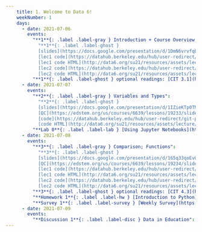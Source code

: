 ```yaml
---
    title: 1. Welcome to Data 6!
    weekNumber: 1
    days:
      - date: 2021-07-06
        events:
          "**1**{: .label .label-gray } Introduction + Course Overview; Jupyter and Arithmetic":
            "**1**{: .label .label-ghost }
            [slides](https://docs.google.com/presentation/d/1DmN6vrvfqbFOHDYsSOO-gITnTUA533zeYKYlbFndSyo) •
            [lec1 code](https://datahub.berkeley.edu/hub/user-redirect/git-pull?repo=https%3A%2F%2Fgithub.com%2Fdata-6-berkeley%2Fsu21&urlpath=tree%2Fsu21%2Flecture%2Flec01%2Flec01.ipynb&branch=master) •
            [lec1 code HTML](http://data6.org/su21/resources/assets/lecture/lec01/lec01.html) •
            [lec2 code](https://datahub.berkeley.edu/hub/user-redirect/git-pull?repo=https%3A%2F%2Fgithub.com%2Fdata-6-berkeley%2Fsu21&urlpath=tree%2Fsu21%2Flecture%2Flec02%2Flec02.ipynb&branch=master) •
            [lec2 code HTML](http://data6.org/su21/resources/assets/lecture/lec02/lec02.html)"
          "**1**{: .label .label-ghost } optional readings: [CIT 3.1](https://www.inferentialthinking.com/chapters/03/1/Expressions.html), [4.1](https://www.inferentialthinking.com/chapters/04/1/Numbers.html); [SPR 8](https://cs.stanford.edu/people/nick/py/python-math.html)":
      - date: 2021-07-07
        events:
          "**2**{: .label .label-gray } Variables and Types":
            "**2**{: .label .label-ghost }
            [slides](https://docs.google.com/presentation/d/1IZieKTp0TMKHwDEO71bUL6pxcZJ6yhDw8J1viW3eKqQ) •
            [QC](https://edstem.org/us/courses/6639/lessons/19233/slides/102891) •
            [code](https://datahub.berkeley.edu/hub/user-redirect/git-pull?repo=https%3A%2F%2Fgithub.com%2Fdata-6-berkeley%2Fsu21&urlpath=tree%2Fsu21%2Flecture%2Flec03%2Flec03.ipynb&branch=master) •
            [code HTML](http://data6.org/su21/resources/assets/lecture/lec03/lec03.html)"
          "**Lab 0**{: .label .label-lab } [Using Jupyter Notebooks](https://datahub.berkeley.edu/hub/user-redirect/git-pull?repo=https%3A%2F%2Fgithub.com%2Fdata-6-berkeley%2Fsu21&urlpath=tree%2Fsu21%2Flab%2Flab00%2Flab00.ipynb&branch=master)":
      - date: 2021-07-08
        events:
          "**3**{: .label .label-gray } Comparison; Functions":
            "**3**{: .label .label-ghost }
            [slides](https://docs.google.com/presentation/d/165q33qoEvGbhanuzCRCfqQ0pAcwKI66OUZGFMD7V1xM) •
            [QC](https://edstem.org/us/courses/6639/lessons/19234/slides/102894) •
            [lec1 code](https://datahub.berkeley.edu/hub/user-redirect/git-pull?repo=https%3A%2F%2Fgithub.com%2Fdata-6-berkeley%2Fsu21&urlpath=tree%2Fsu21%2Flecture%2Flec04%2Flec04.ipynb&branch=master) •
            [lec1 code HTML](http://data6.org/su21/resources/assets/lecture/lec04/lec04.html) •
            [lec2 code](https://datahub.berkeley.edu/hub/user-redirect/git-pull?repo=https%3A%2F%2Fgithub.com%2Fdata-6-berkeley%2Fsu21&urlpath=tree%2Fsu21%2Flecture%2Flec05%2Flec05.ipynb&branch=master) •
            [lec2 code HTML](http://data6.org/su21/resources/assets/lecture/lec05/lec05.html)"
          "**3**{: .label .label-ghost } optional readings: [CIT 4.3](https://www.inferentialthinking.com/chapters/04/3/Comparison.html), [CIT 8.0](https://www.inferentialthinking.com/chapters/08/Functions_and_Tables.html), [SPR 9](https://cs.stanford.edu/people/nick/py/python-function.html)":
          "**Homework 1**{: .label .label-hw } [Introduction to Python](https://datahub.berkeley.edu/hub/user-redirect/git-pull?repo=https%3A%2F%2Fgithub.com%2Fdata-6-berkeley%2Fsu21&urlpath=tree%2Fsu21%2Fhw%2Fhw01%2Fhw01.ipynb&branch=master) **(due July 12th)**":
          "**Survey 1**{: .label .label-survey } [Weekly Survey](https://docs.google.com/forms/d/e/1FAIpQLSdUmMRn2LdT2NG9PAqi26pEjUXFWCrhzCrIH3tV51og-ocDbg/viewform) **(due July 12th)**":
      - date: 2021-07-09
        events:
          "**Discussion 1**{: .label .label-disc } Data in Education": #TODO
---
```

